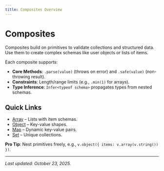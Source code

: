 ```yaml
---
title: Composites Overview
---
```


# Composites

Composites build on primitives to validate collections and structured data. Use them to create complex schemas like user objects or lists of items.

Each composite supports:
- **Core Methods**: `.parse(value)` (throws on error) and `.safe(value)` (non-throwing result).
- **Constraints**: Length/range limits (e.g., `.min(1)` for arrays).
- **Type Inference**: `Infer<typeof schema>` propagates types from nested schemas.

## Quick Links
- [Array](/composites/array) – Lists with item schemas.
- [Object](/composites/object) – Key-value shapes.
- [Map](/composites/map) – Dynamic key-value pairs.
- [Set](/composites/set) – Unique collections.

**Pro Tip**: Nest primitives freely, e.g., `v.object({ items: v.array(v.string()) })`.

---

*Last updated: October 23, 2025.*
